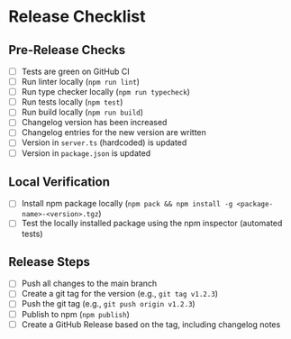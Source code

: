 # Release Checklist

## Pre-Release Checks

- [ ] Tests are green on GitHub CI
- [ ] Run linter locally (`npm run lint`)
- [ ] Run type checker locally (`npm run typecheck`)
- [ ] Run tests locally (`npm test`)
- [ ] Run build locally (`npm run build`)
- [ ] Changelog version has been increased
- [ ] Changelog entries for the new version are written
- [ ] Version in `server.ts` (hardcoded) is updated
- [ ] Version in `package.json` is updated

## Local Verification

- [ ] Install npm package locally (`npm pack && npm install -g <package-name>-<version>.tgz`)
- [ ] Test the locally installed package using the npm inspector (automated tests)

## Release Steps

- [ ] Push all changes to the main branch
- [ ] Create a git tag for the version (e.g., `git tag v1.2.3`)
- [ ] Push the git tag (e.g., `git push origin v1.2.3`)
- [ ] Publish to npm (`npm publish`)
- [ ] Create a GitHub Release based on the tag, including changelog notes 
